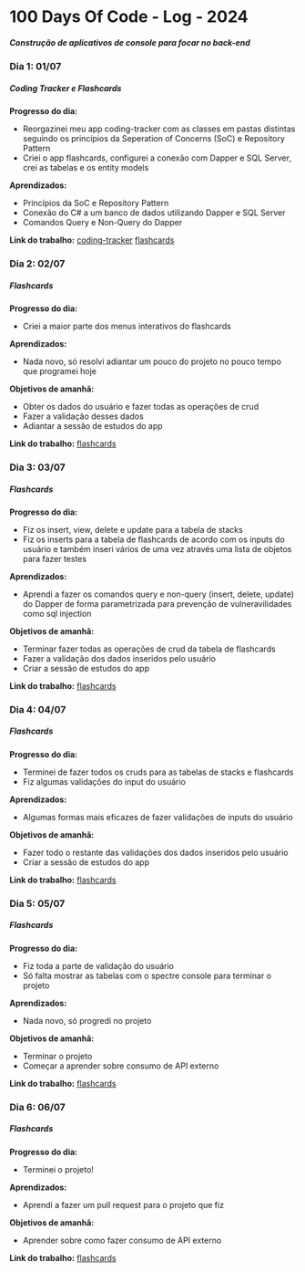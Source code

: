 # 100 Days Of Code - Log - 2024

##### Construção de aplicativos de console para focar no back-end

### Dia 1: 01/07

##### Coding Tracker e Flashcards

**Progresso do dia:** 
- Reorgazinei meu app coding-tracker com as classes em pastas distintas seguindo os princípios da Seperation of Concerns (SoC) e Repository Pattern
- Criei o app flashcards, configurei a conexão com Dapper e SQL Server, crei as tabelas e os entity models

**Aprendizados:** 
- Princípios da SoC e Repository Pattern
- Conexão do C# a um banco de dados utilizando Dapper e SQL Server
- Comandos Query e Non-Query do Dapper

**Link do trabalho:**
[coding-tracker](https://github.com/breno085/coding-tracker)
[flashcards](https://github.com/breno085/flashcards)

### Dia 2: 02/07

##### Flashcards

**Progresso do dia:** 
- Criei a maior parte dos menus interativos do flashcards

**Aprendizados:** 
- Nada novo, só resolvi adiantar um pouco do projeto no pouco tempo que programei hoje

**Objetivos de amanhã:**
- Obter os dados do usuário e fazer todas as operações de crud
- Fazer a validação desses dados
- Adiantar a sessão de estudos do app

**Link do trabalho:**
[flashcards](https://github.com/breno085/flashcards)

### Dia 3: 03/07

##### Flashcards

**Progresso do dia:** 
- Fiz os insert, view, delete e update para a tabela de stacks
- Fiz os inserts para a tabela de flashcards de acordo com os inputs do usuário e também inseri vários de uma vez através uma lista de objetos para fazer testes

**Aprendizados:** 
- Aprendi a fazer os comandos query e non-query (insert, delete, update) do Dapper de forma parametrizada para prevenção de vulneravilidades como sql injection

**Objetivos de amanhã:**
- Terminar fazer todas as operações de crud da tabela de flashcards
- Fazer a validação dos dados inseridos pelo usuário
- Criar a sessão de estudos do app

**Link do trabalho:**
[flashcards](https://github.com/breno085/flashcards)

### Dia 4: 04/07

##### Flashcards

**Progresso do dia:** 
- Terminei de fazer todos os cruds para as tabelas de stacks e flashcards
- Fiz algumas validações do input do usuário

**Aprendizados:** 
- Algumas formas mais eficazes de fazer validações de inputs do usuário

**Objetivos de amanhã:**
- Fazer todo o restante das validações dos dados inseridos pelo usuário
- Criar a sessão de estudos do app

**Link do trabalho:**
[flashcards](https://github.com/breno085/flashcards)

### Dia 5: 05/07

##### Flashcards

**Progresso do dia:** 
- Fiz toda a parte de validação do usuário
- Só falta mostrar as tabelas com o spectre console para terminar o projeto

**Aprendizados:** 
- Nada novo, só progredi no projeto

**Objetivos de amanhã:**
- Terminar o projeto
- Começar a aprender sobre consumo de API externo

**Link do trabalho:**
[flashcards](https://github.com/breno085/flashcards)

### Dia 6: 06/07

##### Flashcards

**Progresso do dia:** 
- Terminei o projeto!

**Aprendizados:** 
- Aprendi a fazer um pull request para o projeto que fiz

**Objetivos de amanhã:**
- Aprender sobre como fazer consumo de API externo 

**Link do trabalho:**
[flashcards](https://github.com/breno085/flashcards)